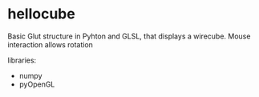 # hellocube
Basic Glut structure in Pyhton and GLSL, that displays a wirecube. Mouse interaction allows rotation

libraries:
- numpy
- pyOpenGL
